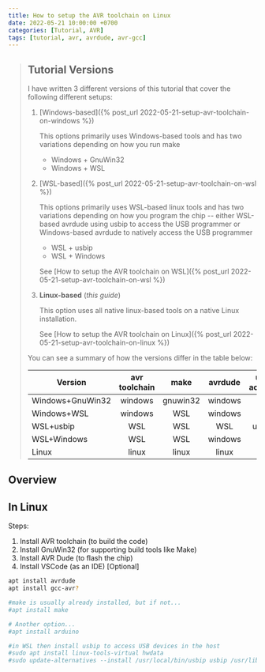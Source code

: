 ```yaml
---
title: How to setup the AVR toolchain on Linux
date: 2022-05-21 10:00:00 +0700
categories: [Tutorial, AVR]
tags: [tutorial, avr, avrdude, avr-gcc]
---
```


> ## Tutorial Versions
> 
> I have written 3 different versions of this tutorial that cover the following different setups:
> 1. [Windows-based]({% post_url 2022-05-21-setup-avr-toolchain-on-windows %})
> 
>    This options primarily uses Windows-based tools and has two variations depending on how you run make
>    - Windows + GnuWin32
>    - Windows + WSL
>
> 2. [WSL-based]({% post_url 2022-05-21-setup-avr-toolchain-on-wsl %})
>
>    This options primarily uses WSL-based linux tools and has two variations depending on how you program the chip -- either WSL-based avrdude using usbip to access the USB programmer or Windows-based avrdude to natively access the USB programmer
>    - WSL + usbip
>    - WSL + Windows
>
>    See [How to setup the AVR toolchain on WSL]({% post_url 2022-05-21-setup-avr-toolchain-on-wsl %})
>
> 3. **Linux-based** (*this guide*)
>
>    This option uses all native linux-based tools on a native Linux installation.
> 
>    See [How to setup the AVR toolchain on Linux]({% post_url 2022-05-21-setup-avr-toolchain-on-linux %})
> 
> 
> You can see a summary of how the versions differ in the table below:
>
> |Version|avr toolchain|make|avrdude|usb access|
> |-|:-:|:-:|:-:|:-:|
> |Windows+GnuWin32|windows|gnuwin32|windows|-|
> |Windows+WSL|windows|WSL|windows|-|
> |WSL+usbip|WSL|WSL|WSL|usbip|
> |WSL+Windows|WSL|WSL|windows|-|
> |Linux|linux|linux|linux|-|
> 

## Overview







## In Linux

Steps:
1. Install AVR toolchain (to build the code)
2. Install GnuWin32 (for supporting build tools like Make)
3. Install AVR Dude (to flash the chip)
4. Install VSCode (as an IDE) [Optional]


```bash
apt install avrdude
apt install gcc-avr?

#make is usually already installed, but if not...
#apt install make

# Another option...
#apt install arduino

#in WSL then install usbip to access USB devices in the host
#sudo apt install linux-tools-virtual hwdata
#sudo update-alternatives --install /usr/local/bin/usbip usbip /usr/lib/linux-tools/*/usbip 20
```

